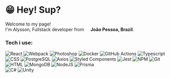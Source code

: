 # 😁 Hey! Sup?  
Welcome to my page!  
I'm Alysson, Fullstack developer from <img src="https://hatscripts.github.io/circle-flags/flags/br.svg" width="13"> **João Pessoa, Brazil**.

### Tech i use:  

![React](https://img.shields.io/badge/React-61DAFB.svg?style=for-the-badge&logo=React&logoColor=black) 
![Webpack](https://img.shields.io/badge/Webpack-8DD6F9.svg?style=for-the-badge&logo=Webpack&logoColor=black) 
![Photoshop](https://img.shields.io/badge/Adobe%20Photoshop-31A8FF.svg?style=for-the-badge&logo=Adobe-Photoshop&logoColor=white) 
![Docker](https://img.shields.io/badge/Docker-2496ED.svg?style=for-the-badge&logo=Docker&logoColor=white) 
![GitHub Actions](https://img.shields.io/badge/GitHub%20Actions-2088FF.svg?style=for-the-badge&logo=GitHub-Actions&logoColor=white) 
![Typescript](https://img.shields.io/badge/TypeScript-3178C6.svg?style=for-the-badge&logo=TypeScript&logoColor=white) 
![CSS](https://img.shields.io/badge/CSS3-1572B6.svg?style=for-the-badge&logo=CSS3&logoColor=white) 
![PostgreSQL](https://img.shields.io/badge/PostgreSQL-4169E1.svg?style=for-the-badge&logo=PostgreSQL&logoColor=white) 
![Axios](https://img.shields.io/badge/Axios-5A29E4.svg?style=for-the-badge&logo=Axios&logoColor=white) 
![Styled Components](https://img.shields.io/badge/Styled%20Components-DB7093.svg?style=for-the-badge&logo=styled-components&logoColor=white) 
![Jest](https://img.shields.io/badge/Jest-C21325.svg?style=for-the-badge&logo=Jest&logoColor=white)
![NPM](https://img.shields.io/badge/npm-CB3837.svg?style=for-the-badge&logo=npm&logoColor=white) 
![Git](https://img.shields.io/badge/Git-F05032.svg?style=for-the-badge&logo=Git&logoColor=white) 
![HTML](https://img.shields.io/badge/HTML5-E34F26.svg?style=for-the-badge&logo=HTML5&logoColor=white) 
![MongoDB](https://img.shields.io/badge/MongoDB-47A248.svg?style=for-the-badge&logo=MongoDB&logoColor=white) 
![NodeJS](https://img.shields.io/badge/Node.js-339933.svg?style=for-the-badge&logo=nodedotjs&logoColor=white) 
![Prisma](https://img.shields.io/badge/Prisma-2D3748.svg?style=for-the-badge&logo=Prisma&logoColor=white)  
![C#](https://img.shields.io/badge/C%20Sharp-239120.svg?style=for-the-badge&logo=C-Sharp&logoColor=white) 
![Unity](https://img.shields.io/badge/Unity-FFFFFF.svg?style=for-the-badge&logo=Unity&logoColor=black) 
